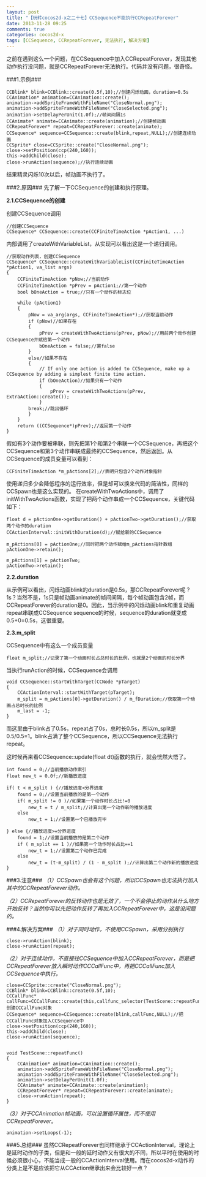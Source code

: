 ```yaml
---
layout: post
title: "【玩转cocos2d-x之二十七】CCSequence不能执行CCRepeatForever"
date: 2013-11-28 09:25
comments: true
categories: cocos2d-x
tags: [CCSequence, CCRepeatForever, 无法执行, 解决方案]
---
```

之前在遇到这么一个问题，在CCSequence中加入CCRepeatForever，发现其他动作执行没问题，就是CCRepeatForever无法执行。代码并没有问题，很奇怪。


###1.示例###

    CCBlink* blink=CCBlink::create(0.5f,10);//创建闪烁动画，duration=0.5s  
    CCAnimation* animation=CCAnimation::create();  
    animation->addSpriteFrameWithFileName("CloseNormal.png");  
    animation->addSpriteFrameWithFileName("CloseSelected.png");  
    animation->setDelayPerUnit(1.0f);//帧间间隔1s  
    CCAnimate* animate=CCAnimate::create(animation);//创建帧动画  
    CCRepeatForever* repeat=CCRepeatForever::create(animate);  
    CCSequence* sequence=CCSequence::create(blink,repeat,NULL);//创建连续动画  
    CCSprite* close=CCSprite::create("CloseNormal.png");  
    close->setPosition(ccp(240,160));  
    this->addChild(close);  
    close->runAction(sequence);//执行连续动画  
结果精灵闪烁10次以后，帧动画不执行了。

<!-- more -->

###2.原因###
先了解一下CCSequence的创建和执行原理。

**2.1.CCSequence的创建**

创建CCSequence调用

    //创建CCSequence  
    CCSequence* CCSequence::create(CCFiniteTimeAction *pAction1, ...)  
内部调用了createWithVariableList，从实现可以看出这是一个递归调用。

    //获取动作列表，创建CCSequence  
    CCSequence* CCSequence::createWithVariableList(CCFiniteTimeAction *pAction1, va_list args)  
    {  
    	CCFiniteTimeAction *pNow;//当前动作  
    	CCFiniteTimeAction *pPrev = pAction1;//第一个动作  
    	bool bOneAction = true;//只有一个动作的标志位  
      
    	while (pAction1)  
    	{  
    		pNow = va_arg(args, CCFiniteTimeAction*);//获取当前动作  
    		if (pNow)//如果存在  
    		{  
    			pPrev = createWithTwoActions(pPrev, pNow);//用前两个动作创建CCSequence并赋给第一个动作  
    			bOneAction = false;//置false  
    		}  
    		else//如果不存在  
    		{  
    			// If only one action is added to CCSequence, make up a CCSequence by adding a simplest finite time action.  
    			if (bOneAction)//如果只有一个动作  
    			{  
    				pPrev = createWithTwoActions(pPrev, ExtraAction::create());  
    			}  
    		break;//跳出循环  
    		}  
    	}  
    	return ((CCSequence*)pPrev);//返回第一个动作  
    }  
假如有3个动作要被串联，则先把第1个和第2个串联一个CCSequence，再把这个CCSequence和第3个动作串联成最终的CCSequence，然后返回。从CCSequence的成员变量可以看到：

    CCFiniteTimeAction *m_pActions[2];//表明只包含2个动作对象指针

使用递归多少会降低程序的运行效率，但是却可以换来代码的简洁性，同样的CCSpawn也是这么实现的。
在createWithTwoActions中，调用了initWithTwoActions函数，实现了把两个动作串成一个CCSequence，关键代码如下：

    float d = pActionOne->getDuration() + pActionTwo->getDuration();//获取两个动作的duration  
    CCActionInterval::initWithDuration(d);//赋给新的CCSequence  
      
    m_pActions[0] = pActionOne;//同时把两个动作赋给m_pActions指针数组  
    pActionOne->retain();  
      
    m_pActions[1] = pActionTwo;  
    pActionTwo->retain();  

**2.2.duration**

从示例可以看出，闪烁动画blink的duration是0.5s，那CCRepeatForever呢？1s？当然不是，1s只是帧动画animate的帧间间隔，每个帧动画包含2帧，而CCRepeatForever的duration是0。因此，当示例中的闪烁动画blink和重复动画repeat串联成CCSequence sequence的时候，sequence的duration就变成0.5+0=0.5s，这很重要。

**2.3.m_split**

CCSequence中有这么一个成员变量

	float m_split;//记录了第一个动画时长占总时长的比例，也就是2个动画的时长分界  
当执行runAction的时候，CCSequence会调用

	void CCSequence::startWithTarget(CCNode *pTarget)  
	{  
    	CCActionInterval::startWithTarget(pTarget);  
    	m_split = m_pActions[0]->getDuration() / m_fDuration;//获取第一个动画占总时长的比例  
    	m_last = -1;  
	}  
而这里由于blink占了0.5s，repeat占了0s，总时长0.5s，所以m_split是0.5/0.5=1。blink占满了整个CCSequence，所以CCSequence无法执行repeat。

这时候再来看CCSequence::update(float dt)函数的执行，就会恍然大悟了。

	int found = 0;//当前播放动作索引  
	float new_t = 0.0f;//新播放进度  
  
	if( t < m_split ) {//播放进度<分界进度  
    	found = 0;//设置当前播放的是第一个动作  
    	if( m_split != 0 )//如果第一个动作时长占比!=0  
        	new_t = t / m_split;//计算出第一个动作新的播放进度  
    	else  
        	new_t = 1;//设置第一个已播放完毕  
  
	} else {//播放进度>=分界进度  
    	found = 1;//设置当前播放的是第二个动作  
    	if ( m_split == 1 )//如果第一个动作时长占比==1  
        	new_t = 1;//设置第二个动作已完成  
    	else  
        	new_t = (t-m_split) / (1 - m_split );//计算出第二个动作新的播放进度  
	}  

###3.注意###
*（1）CCSpawn也会有这个问题，所以CCSpawn也无法执行加入其中的CCRepeatForever动作。*

*（2）CCRepeatForever的反转动作也是无效了，一个不会停止的动作从什么地方开始反转？当然你可以先把动作反转了再加入CCRepeatForever中，这是没问题的。*

###4.解决方案###
*（1）对于同时动作，不使用CCSpawn，采用分别执行*

	close->runAction(blink);  
	close->runAction(repeat);  

*（2）对于连续动作，不直接往CCSequence中加入CCRepeatForever，而是把CCRepeatForever放入瞬时动作CCCallFunc中，再把CCCallFunc加入CCSequence中执行。*

	close=CCSprite::create("CloseNormal.png");  
	CCBlink* blink=CCBlink::create(0.5f,10);  
	CCCallFunc* callFunc=CCCallFunc::create(this,callfunc_selector(TestScene::repeatFunc));//创建CCCallFunc对象  
	CCSequence* sequence=CCSequence::create(blink,callFunc,NULL);//把CCCallFunc对象加入CCSequence中  
	close->setPosition(ccp(240,160));  
	this->addChild(close);  
	close->runAction(sequence);  
  
  
	void TestScene::repeatFunc()  
	{  
    	CCAnimation* animation=CCAnimation::create();  
    	animation->addSpriteFrameWithFileName("CloseNormal.png");  
    	animation->addSpriteFrameWithFileName("CloseSelected.png");  
    	animation->setDelayPerUnit(1.0f);  
    	CCAnimate* animate=CCAnimate::create(animation);  
    	CCRepeatForever* repeat=CCRepeatForever::create(animate);  
    	close->runAction(repeat);  
	}  

*（3）对于CCAnimation帧动画，可以设置循环属性，而不使用CCRepeatForever。*

	animation->setLoops(-1);  

###5.总结###
虽然CCRepeatForever也同样继承于CCActionInterval，理论上是延时动作的子类，但是和一般的延时动作又有很大的不同，所以平时在使用的时候必须很小心，不能当成一般的CCActionInterval使用。而在cocos2d-x动作的分类上是不是应该把它从CCAction继承出来会比较好一点？